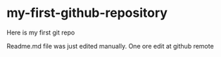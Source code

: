 # my-first-github-repository
Here is my first git repo

Readme.md file was just edited manually. One ore edit at github remote

